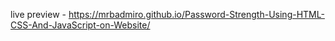 live preview - https://mrbadmiro.github.io/Password-Strength-Using-HTML-CSS-And-JavaScript-on-Website/
